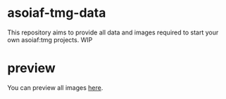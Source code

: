 # asoiaf-tmg-data
This repository aims to provide all data and images required to start your own asoiaf:tmg projects. WIP
# preview
You can preview all images [here](https://pf2etools.github.io/asoiaf-tmg-data/).
